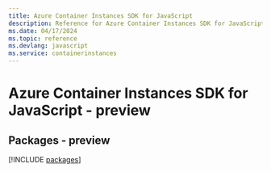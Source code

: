 ```yaml
---
title: Azure Container Instances SDK for JavaScript
description: Reference for Azure Container Instances SDK for JavaScript
ms.date: 04/17/2024
ms.topic: reference
ms.devlang: javascript
ms.service: containerinstances
---
```

# Azure Container Instances SDK for JavaScript - preview
## Packages - preview
[!INCLUDE [packages](container-instances-index.md)]